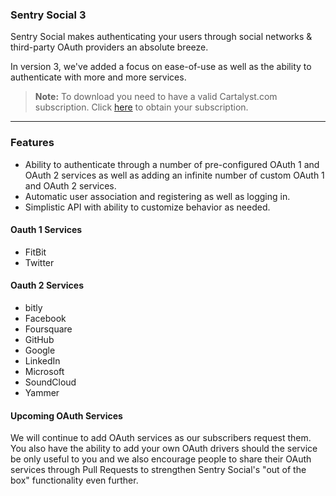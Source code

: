 ### Sentry Social 3

Sentry Social makes authenticating your users through social networks & third-party OAuth providers an absolute breeze.

In version 3, we've added a focus on ease-of-use as well as the ability to authenticate with more and more services.

> **Note:** To download you need to have a valid Cartalyst.com subscription.
Click [here](https://www.cartalyst.com/pricing) to obtain your subscription.

-----------

### Features

* Ability to authenticate through a number of pre-configured OAuth 1 and OAuth 2 services as well as adding an infinite number of custom OAuth 1 and OAuth 2 services.
* Automatic user association and registering as well as logging in.
* Simplistic API with ability to customize behavior as needed.

#### Oauth 1 Services

* FitBit
* Twitter

#### Oauth 2 Services

* bitly
* Facebook
* Foursquare
* GitHub
* Google
* LinkedIn
* Microsoft
* SoundCloud
* Yammer

#### Upcoming OAuth Services

We will continue to add OAuth services as our subscribers request them. You also have the ability to add your own OAuth drivers should the service be only useful to you and we also encourage people to share their OAuth services through Pull Requests to strengthen Sentry Social's "out of the box" functionality even further.
